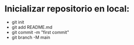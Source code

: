 # Inicializar repositorio en local:
* git init
* git add README.md
* git commit -m "first commit"
* git branch -M main